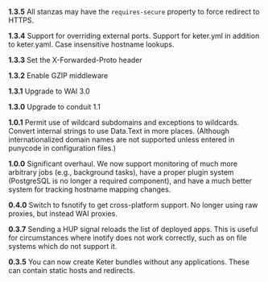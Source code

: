 __1.3.5__ All stanzas may have the `requires-secure` property to force redirect to HTTPS.

__1.3.4__ Support for overriding external ports. Support for keter.yml in addition to keter.yaml. Case insensitive hostname lookups.

__1.3.3__ Set the X-Forwarded-Proto header

__1.3.2__ Enable GZIP middleware

__1.3.1__ Upgrade to WAI 3.0

__1.3.0__ Upgrade to conduit 1.1

__1.0.1__ Permit use of wildcard subdomains and exceptions to wildcards. Convert internal strings to use Data.Text in more places. (Although internationalized domain names are not supported unless entered in punycode in configuration files.)

__1.0.0__ Significant overhaul. We now support monitoring of much more arbitrary jobs (e.g., background tasks), have a proper plugin system (PostgreSQL is no longer a required component), and have a much better system for tracking hostname mapping changes.

__0.4.0__ Switch to fsnotify to get cross-platform support. No longer using raw proxies, but instead WAI proxies.

__0.3.7__ Sending a HUP signal reloads the list of deployed apps. This is useful for circumstances where inotify does not work correctly, such as on file systems which do not support it.

__0.3.5__ You can now create Keter bundles without any applications. These can contain static hosts and redirects.

